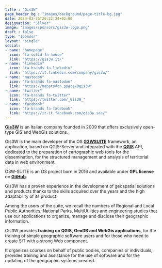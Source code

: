 ```yaml
---
title : "Gis3W"
page_header_bg : "images/background/page-title-bg.jpg"
date: 2024-02-26T20:22:24+02:00
designation: "Silver"
image: "images/sponsors/gis3w-logo.png"
draft : false
type: "sponsor"
layout: "single"
social:
- name: "homepage"
  icon: "fa-solid fa-house"
  link: "https://gis3w.it/"
- name: "linkedin"
  icon: "fa-brands fa-linkedin"
  link: "https://it.linkedin.com/company/gis3w/"
- name: "mastodon"
  icon: "fa-brands fa-mastodon"
  link: "https://mapstodon.space/@gis3w"
- name: "twitter"
  icon: "fa-brands fa-twitter"
  link: "https://twitter.com/_Gis3W_"
- name: "facebook"
  icon: "fa-brands fa-facebook"
  link: "https://it-it.facebook.com/gis3w.sas/"
---
```


[**Gis3W**](https://gis3w.it/) is an Italian company founded in 2009 that
offers exclusively open-type GIS and WebGis solutions.

Gis3W is the main developer of the OS [**G3WSUITE**](https://g3wsuite.it/)
framework, an application, based on QGIS-Server and integrated with the
[**QGIS**](https://qgis.org/) API, dedicated to the preparation
of cartographic web tools for the dissemination, for the structured management
and analysis of territorial data in web environment.

G3W-SUITE is an OS project born in 2016 and available under **GPL license** on
[**GitHub**](https://github.com/g3w-suite).

Gis3W has a proven experience in the development of geospatial solutions and
products thanks to the skills acquired over the years and the high
adaptability of its product.

Among the users of the suite, we recall the numbers of Regional and Local
Public Authorities, National Parks, MultiUtilities and engineering studies that
use our applications to organize, manage and disclose their geographic
information.

Gis3W provides **training on QGIS, GeoDB and WebGis applications**, for the
training of simple geographic software users and for those who need to create
SIT with a strong Web component.

It organizes courses on behalf of public bodies, companies or individuals,
provides training and assistance for the use of software and for the updating
of the geographic systems created.
